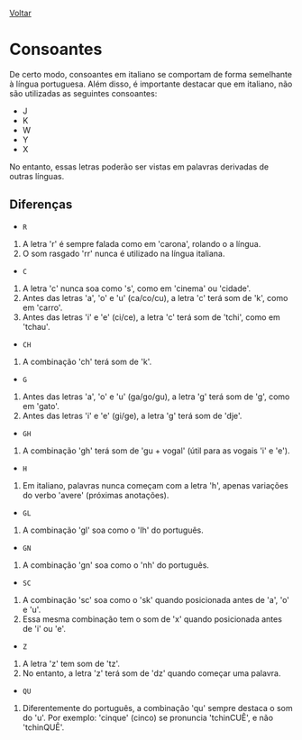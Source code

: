 [Voltar](./index.md)

# Consoantes

De certo modo, consoantes em italiano se comportam de forma semelhante à língua portuguesa. Além disso, é importante destacar que em italiano, não são utilizadas as seguintes consoantes:

* J
* K
* W
* Y
* X

No entanto, essas letras poderão ser vistas em palavras derivadas de outras línguas.

## Diferenças

* `R`
1. A letra 'r' é sempre falada como em 'carona', rolando o a língua. 
1. O som rasgado 'rr' nunca é utilizado na língua italiana.

* `C`
1. A letra 'c' nunca soa como 's', como em 'cinema' ou 'cidade'. 
1. Antes das letras 'a', 'o' e 'u' (ca/co/cu), a letra 'c' terá som de 'k', como em 'carro'.
1. Antes das letras 'i' e 'e' (ci/ce), a letra 'c' terá som de 'tchi', como em 'tchau'.

* `CH` 
1. A combinação 'ch' terá som de 'k'.

* `G`
1. Antes das letras 'a', 'o' e 'u' (ga/go/gu), a letra 'g' terá som de 'g', como em 'gato'.
1. Antes das letras 'i' e 'e' (gi/ge), a letra 'g' terá som de 'dje'.

* `GH` 
1. A combinação 'gh' terá som de 'gu + vogal' (útil para as vogais 'i' e 'e').

* `H`
1. Em italiano, palavras nunca começam com a letra 'h', apenas variações do verbo 'avere' (próximas anotações).

* `GL`
1. A combinação 'gl' soa como o 'lh' do português.

* `GN`
1. A combinação 'gn' soa como o 'nh' do português.

* `SC`
1. A combinação 'sc' soa como o 'sk' quando posicionada antes de 'a', 'o' e 'u'.
1. Essa mesma combinação tem o som de 'x' quando posicionada antes de 'i' ou 'e'.

* `Z`
1. A letra 'z' tem som de 'tz'.
1. No entanto, a letra 'z' terá som de 'dz' quando começar uma palavra.

* `QU`
1. Diferentemente do português, a combinação 'qu' sempre destaca o som do 'u'. Por exemplo: 'cinque' (cinco) se pronuncia 'tchinCUÊ', e não 'tchinQUÊ'.
